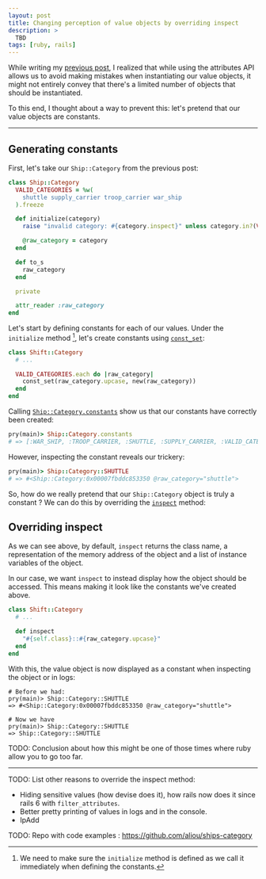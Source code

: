 ```yaml
---
layout: post
title: Changing perception of value objects by overriding inspect
description: >
  TBD
tags: [ruby, rails]
---
```


<!-- introduction about thinking about this while writing the previous post -->
While writing my [previous post][], I realized that while using the attributes API allows us to avoid making mistakes when instantiating our value objects, it might not entirely convey that there's a limited number of objects that should be instantiated.

To this end, I thought about a way to prevent this: let's pretend that our value objects are constants.

[previous post]: /2019/10/attributes-api-and-value-objects/

---

## Generating constants

First, let's take our `Ship::Category` from the previous post:

```ruby
class Ship::Category
  VALID_CATEGORIES = %w(
    shuttle supply_carrier troop_carrier war_ship
  ).freeze

  def initialize(category)
    raise "invalid category: #{category.inspect}" unless category.in?(VALID_CATEGORIES)

    @raw_category = category
  end

  def to_s
    raw_category
  end

  private

  attr_reader :raw_category
end
```

Let's start by defining constants for each of our values. Under the `initialize` method [^1], let's create constants using [`const_set`][]:

```ruby
class Shift::Category
  # ...

  VALID_CATEGORIES.each do |raw_category|
    const_set(raw_category.upcase, new(raw_category))
  end
end
```

[`const_set`]: https://www.rubydoc.info/stdlib/core/Module:const_set

Calling [`Ship::Category.constants`][] show us that our constants have correctly been created:

```ruby
pry(main)> Ship::Category.constants
# => [:WAR_SHIP, :TROOP_CARRIER, :SHUTTLE, :SUPPLY_CARRIER, :VALID_CATEGORIES]
```

[`Ship::Category.constants`]: https://www.rubydoc.info/stdlib/core/Module:constants

However, inspecting the constant reveals our trickery:

```ruby
pry(main)> Ship::Category::SHUTTLE
# => #<Ship::Category:0x00007fbddc853350 @raw_category="shuttle">
```

So, how do we really pretend that our `Ship::Category` object is truly a constant ? We can do this by overriding the [`inspect`][] method:

[`inspect`]: https://www.rubydoc.info/stdlib/core/Object:inspect

## Overriding inspect

As we can see above, by default, `inspect` returns the class name, a representation of the memory address of the object and a list of instance variables of the object.
 
In our case, we want `inspect` to instead display how the object should be accessed. This means making it look like the constants we've created above.


```ruby
class Shift::Category
  # ...

  def inspect
    "#{self.class}::#{raw_category.upcase}"
  end
end
```

With this, the value object is now displayed as a constant when inspecting the object or in logs:

```
# Before we had:
pry(main)> Ship::Category::SHUTTLE
=> #<Ship::Category:0x00007fbddc853350 @raw_category="shuttle">

# Now we have
pry(main)> Ship::Category::SHUTTLE
=> Ship::Category::SHUTTLE

```

TODO: Conclusion about how this might be one of those times where ruby allow you to go too far.

----

TODO: List other reasons to override the inspect method:
- Hiding sensitive values (how devise does it), how rails now does it since rails 6 with `filter_attributes`.
- Better pretty printing of values in logs and in the console.
- IpAdd


TODO: Repo with code examples : <https://github.com/aliou/ships-category>


[^1]: We need to make sure the `initialize` method is defined as we call it immediately when defining the constants.
